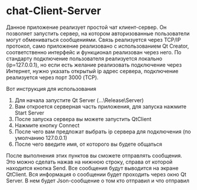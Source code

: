 # chat-Client-Server

Данное приложение реализует простой чат клиент-сервер. Он позволяет запустить сервер, на котором авторизованные пользователи могут обмениваться сообщениями. Связь реализуется через TCP/IP протокол, само приложение реализовано с использованием Qt Creator, соответственно интерфейс и функционал реализован через него. По стандарту подключение пользователя реализуется локально (ip=127.0.0.1), но если есть желание реализовать подключение через Интернет, нужно указать открытый ip адрес сервера, подключение реализуется через порт 3000 (TCP). 

Вот инструкция для использования

1) Для начала запустите Qt Server (...\Release\Server)
2) Вам откроется серверная часть приложения, для запуска нажмите Start Server
3) После запуска сервера вы можете запустить QtClient
4) Нажмите кнопку Connect
5) После чего вам предложат выбрать ip сервера для подключения (по умолчанию 127.0.0.1)
6) После чего введите имя, от которого вы будете общаться

После выполнения этих пунктов вы сможете отправлять сообщения. Это можно сделать нажав на нижнюю строку, справа от которой находится кнопка Send. Все сообщения будут выводится на экране QtClient. Вся информация о сообщении будет проходить через окно Qt Server. В нем будет Json-сообщение о том кто отправил и что отправил 
